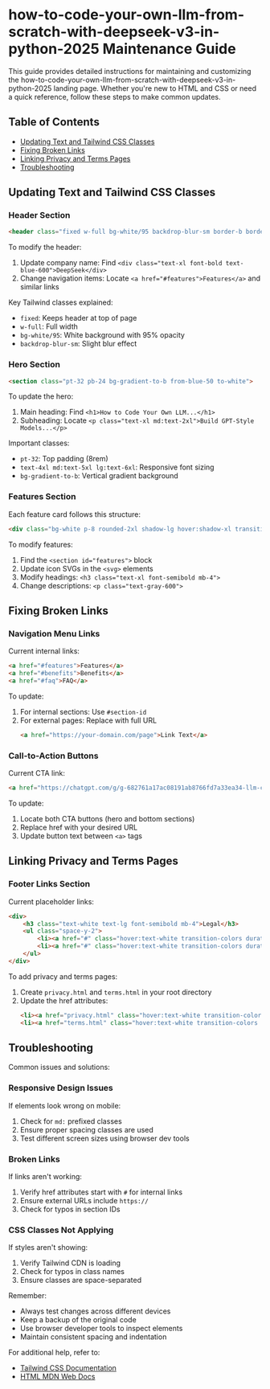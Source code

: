 # how-to-code-your-own-llm-from-scratch-with-deepseek-v3-in-python-2025 Maintenance Guide

This guide provides detailed instructions for maintaining and customizing the how-to-code-your-own-llm-from-scratch-with-deepseek-v3-in-python-2025 landing page. Whether you're new to HTML and CSS or need a quick reference, follow these steps to make common updates.

## Table of Contents
- [Updating Text and Tailwind CSS Classes](#updating-text-and-tailwind-css-classes)
- [Fixing Broken Links](#fixing-broken-links)
- [Linking Privacy and Terms Pages](#linking-privacy-and-terms-pages)
- [Troubleshooting](#troubleshooting)

## Updating Text and Tailwind CSS Classes

### Header Section
```html
<header class="fixed w-full bg-white/95 backdrop-blur-sm border-b border-gray-100 z-50">
```
To modify the header:
1. Update company name: Find `<div class="text-xl font-bold text-blue-600">DeepSeek</div>`
2. Change navigation items: Locate `<a href="#features">Features</a>` and similar links

Key Tailwind classes explained:
- `fixed`: Keeps header at top of page
- `w-full`: Full width
- `bg-white/95`: White background with 95% opacity
- `backdrop-blur-sm`: Slight blur effect

### Hero Section
```html
<section class="pt-32 pb-24 bg-gradient-to-b from-blue-50 to-white">
```
To update the hero:
1. Main heading: Find `<h1>How to Code Your Own LLM...</h1>`
2. Subheading: Locate `<p class="text-xl md:text-2xl">Build GPT-Style Models...</p>`

Important classes:
- `pt-32`: Top padding (8rem)
- `text-4xl md:text-5xl lg:text-6xl`: Responsive font sizing
- `bg-gradient-to-b`: Vertical gradient background

### Features Section
Each feature card follows this structure:
```html
<div class="bg-white p-8 rounded-2xl shadow-lg hover:shadow-xl transition-shadow duration-300">
```

To modify features:
1. Find the `<section id="features">` block
2. Update icon SVGs in the `<svg>` elements
3. Modify headings: `<h3 class="text-xl font-semibold mb-4">`
4. Change descriptions: `<p class="text-gray-600">`

## Fixing Broken Links

### Navigation Menu Links
Current internal links:
```html
<a href="#features">Features</a>
<a href="#benefits">Benefits</a>
<a href="#faq">FAQ</a>
```

To update:
1. For internal sections: Use `#section-id`
2. For external pages: Replace with full URL
   ```html
   <a href="https://your-domain.com/page">Link Text</a>
   ```

### Call-to-Action Buttons
Current CTA link:
```html
<a href="https://chatgpt.com/g/g-682761a17ac08191ab8766fd7a33ea34-llm-code-generator-build-gpt-models-fast">
```

To update:
1. Locate both CTA buttons (hero and bottom sections)
2. Replace href with your desired URL
3. Update button text between `<a>` tags

## Linking Privacy and Terms Pages

### Footer Links Section
Current placeholder links:
```html
<div>
    <h3 class="text-white text-lg font-semibold mb-4">Legal</h3>
    <ul class="space-y-2">
        <li><a href="#" class="hover:text-white transition-colors duration-300">Privacy Policy</a></li>
        <li><a href="#" class="hover:text-white transition-colors duration-300">Terms of Service</a></li>
    </ul>
</div>
```

To add privacy and terms pages:
1. Create `privacy.html` and `terms.html` in your root directory
2. Update the href attributes:
   ```html
   <li><a href="privacy.html" class="hover:text-white transition-colors duration-300">Privacy Policy</a></li>
   <li><a href="terms.html" class="hover:text-white transition-colors duration-300">Terms of Service</a></li>
   ```

## Troubleshooting

Common issues and solutions:

### Responsive Design Issues
If elements look wrong on mobile:
1. Check for `md:` prefixed classes
2. Ensure proper spacing classes are used
3. Test different screen sizes using browser dev tools

### Broken Links
If links aren't working:
1. Verify href attributes start with `#` for internal links
2. Ensure external URLs include `https://`
3. Check for typos in section IDs

### CSS Classes Not Applying
If styles aren't showing:
1. Verify Tailwind CDN is loading
2. Check for typos in class names
3. Ensure classes are space-separated

Remember:
- Always test changes across different devices
- Keep a backup of the original code
- Use browser developer tools to inspect elements
- Maintain consistent spacing and indentation

For additional help, refer to:
- [Tailwind CSS Documentation](https://tailwindcss.com/docs)
- [HTML MDN Web Docs](https://developer.mozilla.org/en-US/docs/Web/HTML)
